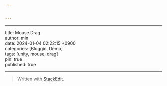 ```yaml
---


---
```


<hr>
<p>title: Mouse Drag<br>
author: min<br>
date: 2024-01-04 02:22:15 +0900<br>
categories: [Bloggin, Demo]<br>
tags: [unity, mouse, drag]<br>
pin: true<br>
published: true</p>
<hr>
<blockquote>
<p>Written with <a href="https://stackedit.io/">StackEdit</a>.</p>
</blockquote>

